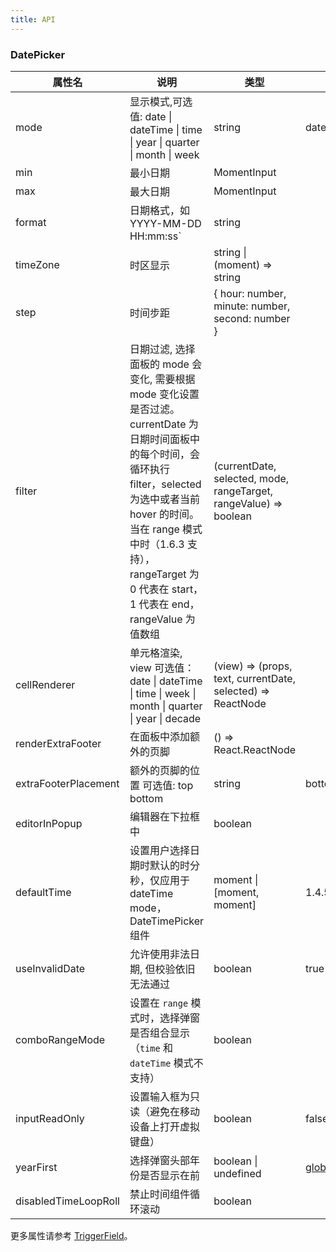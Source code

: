 ```yaml
---
title: API
---
```


### DatePicker

| 属性名        | 说明                                                                             | 类型                                                        | 默认值 | 版本 |
| ------------ | -------------------------------------------------------------------------------- | ----------------------------------------------------------- | ------ | --- |
| mode | 显示模式,可选值: date \| dateTime \| time \| year \| quarter \| month \| week | string | date  |  |
| min          | 最小日期                                                                         | MomentInput                                                 |        |  |
| max          | 最大日期                                                                         | MomentInput                                                 |        |  |
| format       | 日期格式，如 YYYY-MM-DD HH:mm:ss`                                               | string                                                      |        |  |
| timeZone | 时区显示 | string \| (moment) => string |   | 1.4.2 |
| step         | 时间步距                                                                         | { hour: number, minute: number, second: number }            |        |  |
| filter | 日期过滤, 选择面板的 mode 会变化, 需要根据 mode 变化设置是否过滤。currentDate 为日期时间面板中的每个时间，会循环执行 filter，selected 为选中或者当前 hover 的时间。当在 range 模式中时（1.6.3 支持），rangeTarget 为 0 代表在 start，1 代表在 end，rangeValue 为值数组 | (currentDate, selected, mode, rangeTarget, rangeValue) => boolean | |
| cellRenderer | 单元格渲染, view 可选值：date \| dateTime \| time \| week \| month \| quarter \| year \| decade | (view) => (props, text, currentDate, selected) => ReactNode |        |  |
| renderExtraFooter	| 在面板中添加额外的页脚 |	() => React.ReactNode	||  |
| extraFooterPlacement	| 额外的页脚的位置 可选值: top bottom |	string |	bottom| |
| editorInPopup | 编辑器在下拉框中  | boolean |  | 1.4.5 |
| defaultTime | 设置用户选择日期时默认的时分秒，仅应用于 dateTime mode，DateTimePicker 组件  | moment \| \[moment, moment\] | 1.4.5 |
| useInvalidDate | 允许使用非法日期, 但校验依旧无法通过  | boolean | true | 1.5.4 |
| comboRangeMode | 设置在 `range` 模式时，选择弹窗是否组合显示（`time` 和 `dateTime` 模式不支持） | boolean |  | 1.6.5 |
| inputReadOnly | 设置输入框为只读（避免在移动设备上打开虚拟键盘） | boolean | false | 1.6.6 |
| yearFirst | 选择弹窗头部年份是否显示在前 | boolean \| undefined | [globalConfig.datePickerYearFirst](/components/configure#API) | 1.6.7 |
| disabledTimeLoopRoll | 禁止时间组件循环滚动  | boolean |  | 1.6.7 |

更多属性请参考 [TriggerField](/zh/procmp/abstract/trigger-field/#TriggerField)。
